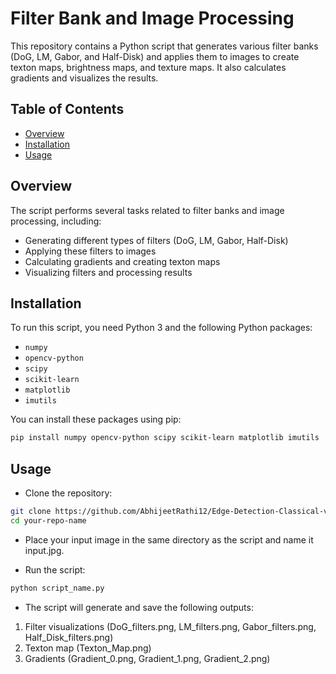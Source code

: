 # Filter Bank and Image Processing

This repository contains a Python script that generates various filter banks (DoG, LM, Gabor, and Half-Disk) and applies them to images to create texton maps, brightness maps, and texture maps. It also calculates gradients and visualizes the results.

## Table of Contents

- [Overview](#overview)
- [Installation](#installation)
- [Usage](#usage)

## Overview

The script performs several tasks related to filter banks and image processing, including:
- Generating different types of filters (DoG, LM, Gabor, Half-Disk)
- Applying these filters to images
- Calculating gradients and creating texton maps
- Visualizing filters and processing results

## Installation

To run this script, you need Python 3 and the following Python packages:
- `numpy`
- `opencv-python`
- `scipy`
- `scikit-learn`
- `matplotlib`
- `imutils`

You can install these packages using pip:

```bash
pip install numpy opencv-python scipy scikit-learn matplotlib imutils
```

## Usage
* Clone the repository:

```bash
git clone https://github.com/AbhijeetRathi12/Edge-Detection-Classical-vs-Deep-Learning.git
cd your-repo-name
```

* Place your input image in the same directory as the script and name it input.jpg.

* Run the script:

```bash
python script_name.py
```

* The script will generate and save the following outputs:

1. Filter visualizations (DoG_filters.png, LM_filters.png, Gabor_filters.png, Half_Disk_filters.png)
2. Texton map (Texton_Map.png)
3. Gradients (Gradient_0.png, Gradient_1.png, Gradient_2.png)


